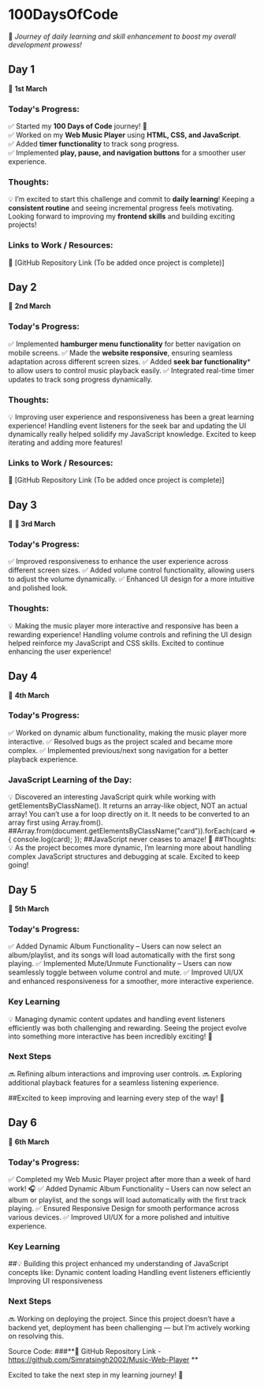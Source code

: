 # **100DaysOfCode**  
🚀 *Journey of daily learning and skill enhancement to boost my overall development prowess!*  

## **Day 1**  
📅 **1st March**  

### **Today's Progress:**  
✅ Started my **100 Days of Code** journey! 🚀  
✅ Worked on my **Web Music Player** using **HTML, CSS, and JavaScript**.  
✅ Added **timer functionality** to track song progress.  
✅ Implemented **play, pause, and navigation buttons** for a smoother user experience.  

### **Thoughts:**  
💡 I’m excited to start this challenge and commit to **daily learning**! Keeping a **consistent routine** and seeing incremental progress feels motivating. Looking forward to improving my **frontend skills** and building exciting projects!  

### **Links to Work / Resources:**  
📌 [GitHub Repository Link (To be added once project is complete)]  


## **Day 2**  
📅 **2nd March**  

### **Today's Progress:**  
✅ Implemented **hamburger menu functionality** for better navigation on mobile screens.
✅ Made the **website responsive**, ensuring seamless adaptation across different screen sizes.
✅ Added **seek bar functionality*** to allow users to control music playback easily.
✅ Integrated real-time timer updates to track song progress dynamically.

### **Thoughts:**  
💡 Improving user experience and responsiveness has been a great learning experience! Handling event listeners for the seek bar and updating the UI dynamically really helped solidify my JavaScript knowledge. Excited to keep iterating and adding more features!


### **Links to Work / Resources:**  
📌 [GitHub Repository Link (To be added once project is complete)]  


## **Day 3**  
📅 **📅 3rd March**  

### **Today's Progress:**  
✅ Improved responsiveness to enhance the user experience across different screen sizes.
✅ Added volume control functionality, allowing users to adjust the volume dynamically.
✅ Enhanced UI design for a more intuitive and polished look. 

### **Thoughts:**  
💡 Making the music player more interactive and responsive has been a rewarding experience! Handling volume controls and refining the UI design helped reinforce my JavaScript and CSS skills. Excited to continue enhancing the user experience!

## **Day 4**  
📅 **4th March**  

### **Today's Progress:**  
✅ Worked on dynamic album functionality, making the music player more interactive.
✅ Resolved bugs as the project scaled and became more complex.
✅ Implemented previous/next song navigation for a better playback experience.

### **JavaScript Learning of the Day:**  
💡 Discovered an interesting JavaScript quirk while working with getElementsByClassName().
It returns an array-like object, NOT an actual array!
You can’t use a for loop directly on it.
It needs to be converted to an array first using Array.from().
##Array.from(document.getElementsByClassName("card")).forEach(card => { console.log(card); });
##JavaScript never ceases to amaze! 🤯
##Thoughts:
💡 As the project becomes more dynamic, I’m learning more about handling complex JavaScript structures and debugging at scale. Excited to keep going!

## **Day 5**  
📅 **5th March**  

### **Today's Progress:**  
✅ Added Dynamic Album Functionality – Users can now select an album/playlist, and its songs will load automatically with the first song playing.
✅ Implemented Mute/Unmute Functionality – Users can now seamlessly toggle between volume control and mute.
✅ Improved UI/UX and enhanced responsiveness for a smoother, more interactive experience.

### **Key Learning**  
💡 Managing dynamic content updates and handling event listeners efficiently was both challenging and rewarding. Seeing the project evolve into something more interactive has been incredibly exciting! 🚀

### **Next Steps**
🔜 Refining album interactions and improving user controls.
🔜 Exploring additional playback features for a seamless listening experience.

##Excited to keep improving and learning every step of the way! 🚀

## **Day 6**  
📅 **6th March**  

### **Today's Progress:**  
✅ Completed my Web Music Player project after more than a week of hard work! 🎧
✅ Added Dynamic Album Functionality – Users can now select an album or playlist, and the songs will load automatically with the first track playing.
✅ Ensured Responsive Design for smooth performance across various devices.
✅ Improved UI/UX for a more polished and intuitive experience.

### **Key Learning**  
##💡 Building this project enhanced my understanding of JavaScript concepts like:
Dynamic content loading
Handling event listeners efficiently
Improving UI responsiveness

### **Next Steps**
🔜 Working on deploying the project. Since this project doesn’t have a backend yet, deployment has been challenging — but I’m actively working on resolving this.

Source Code:
###**📌 GitHub Repository Link - https://github.com/Simratsingh2002/Music-Web-Player **

Excited to take the next step in my learning journey! 🚀
